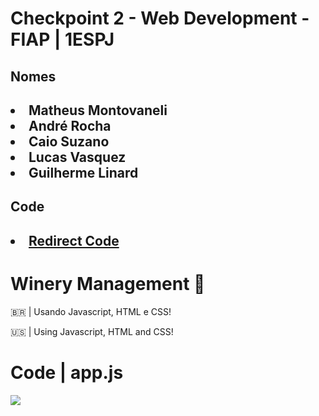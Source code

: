 # Checkpoint 2 - Web Development - FIAP | 1ESPJ

## Nomes

<h2>

<li>Matheus Montovaneli</li>
<li>André Rocha</li>
<li>Caio Suzano</li>
<li>Lucas Vasquez</li>
<li>Guilherme Linard </li>

## Code

<h2>
<li><a href="https://github.com/imneli/wine-management-system/blob/main/app.js">Redirect Code</a></li>



# Winery Management 🍷

<p>🇧🇷 | Usando Javascript, HTML e CSS!</p>
<p>🇺🇸 | Using Javascript, HTML and CSS!</p>

# Code | app.js

<img src="https://i.imgur.com/OZAX0Ci.png"/>


